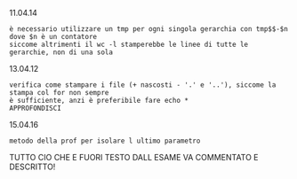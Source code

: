 
11.04.14

    è necessario utilizzare un tmp per ogni singola gerarchia con tmp$$-$n dove $n è un contatore
    siccome altrimenti il wc -l stamperebbe le linee di tutte le gerarchie, non di una sola
    
    
13.04.12

    verifica come stampare i file (+ nascosti - '.' e '..'), siccome la stampa col for non sempre
    è sufficiente, anzi è preferibile fare echo *
    APPROFONDISCI

15.04.16

    metodo della prof per isolare l ultimo parametro
    
    
TUTTO CIO CHE E FUORI TESTO DALL ESAME VA COMMENTATO E DESCRITTO!
